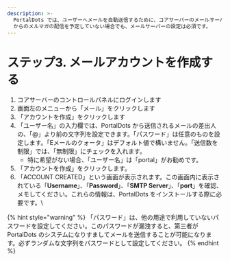 ```yaml
---
description: >-
  PortalDots では、ユーザーへメールを自動送信するために、コアサーバーのメールサーバー情報が必要になります。PortalDots
  からのメルマガの配信を予定していない場合でも、メールサーバーの設定は必須です。
---
```


# ステップ3. メールアカウントを作成する

1. コアサーバーのコントロールパネルにログインします
2. 画面左のメニューから「メール」をクリックします
3. 「アカウントを作成」をクリックします
4. 「ユーザー名」の入力欄では、PortalDots から送信されるメールの差出人の、「@」より前の文字列を設定できます。「パスワード」は任意のものを設定します。「Eメールのクォータ」はデフォルト値で構いません。「送信数を制限」では、「無制限」にチェックを入れます。
   * 特に希望がない場合、「ユーザー名」は「portal」がお勧めです。
5. 「アカウントを作成」をクリックします。
6. 「ACCOUNT CREATED」という画面が表示されます。この画面内に表示されている「**Username**」、「**Password**」、「**SMTP Server**」、「**port**」を確認、メモしてください。これらの情報は、PortalDots をインストールする際に必要です。\\

{% hint style="warning" %}
「パスワード」は、他の用途で利用していないパスワードを設定してください。このパスワードが漏洩すると、第三者が PortalDots のシステムになりすましてメールを送信することが可能になります。必ずランダムな文字列をパスワードとして設定してください。
{% endhint %}
